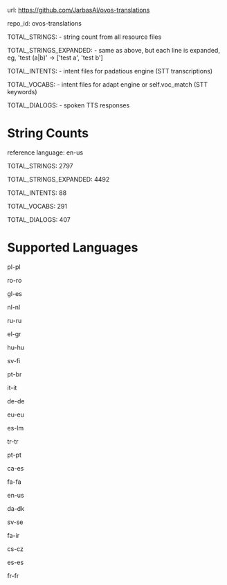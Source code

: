 
url: https://github.com/JarbasAl/ovos-translations

repo_id: ovos-translations

TOTAL_STRINGS:  - string count from all resource files

TOTAL_STRINGS_EXPANDED: - same as above, but each line is expanded, eg, 'test (a|b)' -> ['test a', 'test b']

TOTAL_INTENTS: - intent files for padatious engine (STT transcriptions)

TOTAL_VOCABS: - intent files for adapt engine or self.voc_match (STT keywords)

TOTAL_DIALOGS: - spoken TTS responses


# String Counts

reference language: en-us

TOTAL_STRINGS: 2797  

TOTAL_STRINGS_EXPANDED: 4492  

TOTAL_INTENTS: 88  

TOTAL_VOCABS: 291  

TOTAL_DIALOGS: 407  

# Supported Languages

pl-pl

ro-ro

gl-es

nl-nl

ru-ru

el-gr

hu-hu

sv-fi

pt-br

it-it

de-de

eu-eu

es-lm

tr-tr

pt-pt

ca-es

fa-fa

en-us

da-dk

sv-se

fa-ir

cs-cz

es-es

fr-fr
